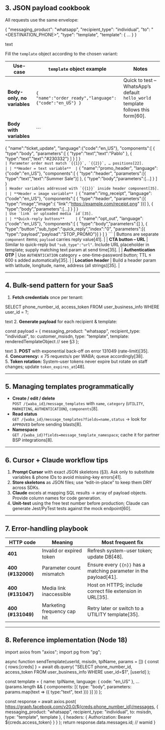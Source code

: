 ## 3. JSON payload cookbook

All requests use the same envelope:

{
"messaging_product": "whatsapp",
"recipient_type": "individual",
"to": "<DESTINATION_PHONE>",
"type": "template",
"template": { ... }
}

text

Fill the `template` object according to the chosen variant:

| Use-case                  | `template` object example                                                                                                                                                                        | Notes                                                                                  |
|---------------------------|-------------------------------------------------------------------------------------------------------------------------------------------------------------------------------------------------|----------------------------------------------------------------------------------------|
| **Body-only, no variables** | `{ "name":"order_ready","language":{"code":"en_US"} }`                                                                                                                                          | Quick to test – WhatsApp’s default `hello_world` template follows this form[60].       |
| **Body with variables**     | ```
{ "name":"ticket_update",
  "language":{"code":"en_US"},
  "components":[
    { "type":"body",
      "parameters":[
        { "type":"text","text":"Pablo" },
        { "type":"text","text":"#230332"}
      ]
    }
  ]
}
```                                                                                                    | Parameter order must match `{{1}}`, `{{2}}`, … positions[22].                         |
| **Header = text variable**  | ```
{ "name":"promo_header",
  "language":{"code":"en_US"},
  "components":[
    { "type":"header",
      "parameters":[{ "type":"text","text":"Summer Sale"}]
    },
    { "type":"body","parameters":[...] }
  ]
}
```                                                                                                     | Header variables addressed with `{{1}}` inside header component[35].                   |
| **Header = image variable** | ```
{ "name":"img_receipt",
  "language":{"code":"en_US"},
  "components":[
    { "type":"header",
      "parameters":[{ "type":"image","image":{ "link":"https://example.com/receipt.png" }}]
    },
    { "type":"body","parameters":[...] }
  ]
}
```                                                                                                   | Use `link` or uploaded media `id`[35].                                                 |
| **Quick-reply buttons**     | ```
{ "name":"opt_out",
  "language":{"code":"en_US"},
  "components":[
    { "type":"body","parameters":[] },
    { "type":"button","sub_type":"quick_reply","index":"0",
      "parameters":[{ "type":"payload","payload":"STOP_PROMO"}]
    }
  ]
}
```                                                                                                   | Buttons are separate `component` items; `payload` carries reply value[41].            |
| **CTA button – URL**        | Similar to quick-reply but `"sub_type":"url"`. Include URL placeholder in template; supply matching text param at send time[35].                                                               |
| **Authentication OTP**      | Use `AUTHENTICATION` category + one-time-password button; TTL ≤ 600 s added automatically[35].                                                                                             |
| **Location header**         | Build a header param with latitude, longitude, name, address (all strings)[35].                                                                                                         |

---

## 4. Bulk-send pattern for your SaaS

1. **Fetch credentials** once per tenant:

SELECT phone_number_id, access_token
FROM user_business_info
WHERE user_id = ?;

text
2. **Generate payload** for each recipient & template:

const payload = {
messaging_product: "whatsapp",
recipient_type: "individual",
to: customer_msisdn,
type: "template",
template: renderedTemplateObject // see §3
};

text
3. **POST** with exponential back-off on error 131049 (rate-limit)[35].  
4. **Concurrency:** ≤ 75 requests/s per WABA; queue accordingly[38].  
5. **Token rotation:** System-user tokens never expire but rotate on staff changes; update `token_expires_at`[48].  

---

## 5. Managing templates programmatically

* **Create / edit / delete**  
`POST /{waba_id}/message_templates` with `name`, `category` (`UTILITY`, `MARKETING`, `AUTHENTICATION`), `components`[8].
* **Read status**  
`GET /{waba_id}/message_templates?fields=name,status` → look for `APPROVED` before sending blasts[8].
* **Namespace**  
`GET /{waba_id}?fields=message_template_namespace`; cache it for partner BSP integrations[8].

---

## 6. Cursor + Claude workflow tips

1. **Prompt Cursor** with exact JSON skeletons (§3). Ask only to substitute variables & phone IDs to avoid missing-key errors[41].  
2. **Store skeletons** as JSON files; use “edit-in-place” to keep them DRY across SDKs.  
3. **Claude** excels at mapping SQL results → array of payload objects. Provide column names for code generation.  
4. **Unit-test** using the free test number before production; Claude can generate Jest/PyTest tests against the mock endpoint[60].  

---

## 7. Error-handling playbook

| HTTP code          | Meaning                         | Most frequent fix                                                                 |
|--------------------|---------------------------------|-----------------------------------------------------------------------------------|
| **401**            | Invalid or expired token        | Refresh system-user token; update DB[48].                                         |
| **400 (#132000)**  | Parameter count mismatch        | Ensure every `{{n}}` has a matching parameter in the payload[41].                 |
| **400 (#131047)**  | Media link inaccessible         | Host on HTTPS; include correct file extension in URL[35].                         |
| **400 (#131049)**  | Marketing frequency cap hit     | Retry later or switch to a UTILITY template[35].                                  |

---

## 8. Reference implementation (Node 18)

import axios from "axios";
import pg from "pg";

async function sendTemplate(userId, msisdn, tplName, params = []) {
const { rows:[creds] } =
await db.query(
"SELECT phone_number_id, access_token FROM user_business_info WHERE user_id=$1",
[userId]
);

const template = {
name: tplName,
language: { code: "en_US" },
...(params.length && {
components: [{
type: "body",
parameters: params.map(text => ({ type:"text", text }))
}]
})
};

const response = await axios.post(
https://graph.facebook.com/v20.0/${creds.phone_number_id}/messages,
{
messaging_product: "whatsapp",
recipient_type: "individual",
to: msisdn,
type: "template",
template
},
{
headers: {
Authorization: Bearer ${creds.access_token}
}
}
);
return response.data.messages.id; // wamid
}
